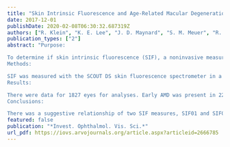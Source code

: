 ```yaml
---
title: "Skin Intrinsic Fluorescence and Age-Related Macular Degeneration: The Beaver Dam Eye Study"
date: 2017-12-01
publishDate: 2020-02-08T06:30:32.687319Z
authors: ["R. Klein", "K. E. Lee", "J. D. Maynard", "S. M. Meuer", "R. E. Gangnon", "B. E. K. Klein"]
publication_types: ["2"]
abstract: "Purpose:

To determine if skin intrinsic fluorescence (SIF), a noninvasive measure of advanced glycation endproducts and oxidative stress in skin is associated with AMD.
Methods:

SIF was measured with the SCOUT DS skin fluorescence spectrometer in a cross-sectional cohort study of 969 persons aged 68 to 102 years from the 1181 who participated in the 25-year follow-up examination in the Beaver Dam Eye Study (BDES) in 2014 to 2016. The SCOUT DS skin fluorescence spectrometer uses five light-emitting diodes, centered at 375 nm to 456 nm. AMD was assessed by grading of digital color 45° stereoscopic fundus photographs of the macula using the Wisconsin Age-Related Maculopathy grading scheme. Analyses included logistic regression with generalized estimating equations to account for correlation between the eyes of a person.
Results:

There were data for 1827 eyes for analyses. Early AMD was present in 22% and late AMD in 4% of the eyes. While adjusting for age, sex, smoking status, and history of cardiovascular disease, there were no significant associations of any SIF measure with any AMD or exudative AMD. SIF01 (odds ratio per 1 SD difference on the log scale, 95% confidence interval) (1.66, 1.00-2.74, P = 0.05) and SIF03 (1.81, 1.16-2.81, P = 0.008) were associated with geographic atrophy.
Conclusions:

There was a suggestive relationship of two SIF measures, SIF01 and SIF03, using different correction factors from the excitation centered at 375 nm, with the prevalence of geographic atrophy in the BDES. Longitudinal follow-up is indicated to assess a temporal relationship."
featured: false
publication: "*Invest. Ophthalmol. Vis. Sci.*"
url_pdf: https://iovs.arvojournals.org/article.aspx?articleid=2666785
---
```


